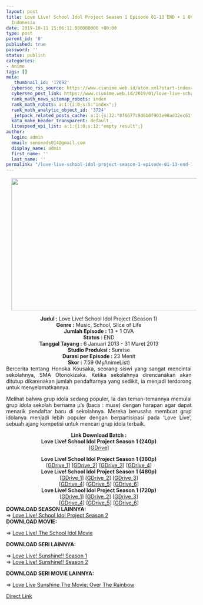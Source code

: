 ```yaml
---
layout: post
title: Love Live! School Idol Project Season 1 Episode 01-13 END + 1 OVA [Batch] Subtitle
  Indonesia
date: 2019-10-11 15:06:11.000000000 +00:00
type: post
parent_id: '0'
published: true
password: ''
status: publish
categories:
- Anime
tags: []
meta:
  _thumbnail_id: '17092'
  cyberseo_rss_source: https://www.ciunime.web.id/atom.xml?start-index=2701&max-results=150
  cyberseo_post_link: https://www.ciunime.web.id/2019/01/love-live-school-idol-project-season-1.html
  rank_math_news_sitemap_robots: index
  rank_math_robots: a:1:{i:0;s:5:"index";}
  rank_math_analytic_object_id: '3724'
  _jetpack_related_posts_cache: a:1:{s:32:"8f6677c9d6b0f903e98ad32ec61f8deb";a:2:{s:7:"expires";i:1653559064;s:7:"payload";a:0:{}}}
  kata_make_header_transparent: default
  litespeed_vpi_list: a:1:{i:0;s:12:"empty result";}
author:
  login: admin
  email: senseads014@gmail.com
  display_name: admin
  first_name: ''
  last_name: ''
permalink: "/love-live-school-idol-project-season-1-episode-01-13-end-1-ova-batch-subtitle-indonesia/"
---
```

<div class="separator" style="clear: both; text-align: center;"><a href="https://3.bp.blogspot.com/-MisXK2BXvxo/XDcszUICahI/AAAAAAAAG7I/qMUQTTC3uV8hOK66AQCzKk2dyZQ85AsmQCLcBGAs/s1600/Love%2BLive%2BSchool%2BIdol%2BProject%2BSeason%2B1.jpg" imageanchor="1" style="margin-left: 1em; margin-right: 1em;"><img border="0" data-original-height="720" data-original-width="1280" height="360" src="{{ site.baseurl }}/assets/2019/10/Love%2BLive%2BSchool%2BIdol%2BProject%2BSeason%2B1.jpg" width="640" /></a></div>
<p>
<div style="text-align: center;"><b>Judul :</b> Love Live! School Idol Project (Season 1)</div>
<div style="text-align: center;"><b><b>Genre :</b></b> Music, School, Slice of Life</div>
<div style="text-align: center;"><b>Jumlah Episode :</b> 13 + 1 OVA<br /><b>Status :&nbsp;</b>END<br /><b>Tanggal Tayang :</b> 6 Januari 2013 - 31 Maret 2013<br /><b>Studio Produksi : </b>Sunrise<br /><b>Durasi per Episode :&nbsp;</b>23 Menit</div>
<div style="text-align: center;"><b>Skor :</b> 7.59 (MyAnimeList)</div>
<div style="text-align: justify;"></div>
<div style="text-align: justify;">Bercerita tentang Honoka Kousaka, seorang siswi yang sangat mencintai sekolahnya, SMA Otonokizaka. Ketika sekolahnya direncanakan akan ditutup dikarenakan jumlah pendaftarnya yang sedikit, ia menjadi terdorong untuk menyelamatkannya.</p>
<p>Melihat bahwa grup idola sedang populer, Ia dan teman-temannya memulai grup idola sekolah bernama µ’s (baca : muse) dengan harapan agar dapat menarik pendaftar baru di sekolahnya. Mereka berusaha membuat grup idolanya menjadi lebih populer dengan berpartisipasi pada ‘Love Live’, sebuah ajang kompetisi untuk mencari grup idola terbaik.</p></div>
<div style="text-align: justify;"></div>
<div style="text-align: justify;"></div>
<div style="text-align: center;"><b>Link Download Batch :</b></div>
<div style="text-align: center;">
<div style="text-align: center;"><b>Love Live! School Idol Project Season 1 (240p)</b></div>
<div style="text-align: center;">[<a href="https://drive.google.com/uc?id=0B_3R1S88IM21WE5VWnRycFM3SVU" target="_blank" rel="noopener">GDrive</a>]</div>
<p></div>
<div style="text-align: center;"><b>Love Live! School Idol Project Season 1 (360p)</b></div>
<div style="text-align: center;">[<a href="https://drive.google.com/uc?id=1a_szTiYo9IMLs-2asFgrUfHnNu3prJxN" target="_blank" rel="noopener">GDrive_1</a>] [<a href="https://drive.google.com/uc?id=1yaXLVclpZLz1wkc1UM3cPKgrZe_iGXAT" target="_blank" rel="noopener">GDrive_2</a>] [<a href="https://drive.google.com/uc?id=1WZfIEqV0XFVbGSDE-voxV2LFUHzokDhf" target="_blank" rel="noopener">GDrive_3</a>] [<a href="https://drive.google.com/uc?id=0B_3R1S88IM21TlM2NXVOdU1ubWM" target="_blank" rel="noopener">GDrive_4</a>]</div>
<div style="text-align: center;"></div>
<div style="text-align: center;"><b>Love Live! School Idol Project Season 1 (480p)</b><br />[<a href="https://drive.google.com/uc?id=1cxyE_I4isJdc8XLDBvG0utwe4_BQVY_m" target="_blank" rel="noopener">GDrive_1</a>] [<a href="https://drive.google.com/uc?id=1SrnYZHBZcpQ8yns3VqKu-mFAXv_4j9eO" target="_blank" rel="noopener">GDrive_2</a>] [<a href="https://drive.google.com/uc?id=1I9VjScz4UOoxVmZIt3tgkLHz_1vGabfS" target="_blank" rel="noopener">GDrive_3</a>]<br />[<a href="https://drive.google.com/uc?id=1XBj4oTvYIiXQED2RBo-8m0Rkque6ORIe" target="_blank" rel="noopener">GDrive_4</a>] [<a href="https://drive.google.com/uc?export=download&amp;id=1wZvdqRHKICLGRk8n30ZBHWy6vgiv_wzN" target="_blank" rel="noopener">GDrive_5</a>] [<a href="https://drive.google.com/uc?id=0B_3R1S88IM21ekhQNnh5MXlkOFU" target="_blank" rel="noopener">GDrive_6</a>]</div>
<div style="text-align: center;"><b>Love Live! School Idol Project Season 1 (720p)</b><br />[<a href="https://drive.google.com/uc?id=1SnY6tt2v0HtVmBNN7r77HuQMctjeJrxO" target="_blank" rel="noopener">GDrive_1</a>] [<a href="https://drive.google.com/uc?id=1Y5Hytl2y89rey2YIWH-eR1iAqVJx394-" target="_blank" rel="noopener">GDrive_2</a>] [<a href="https://drive.google.com/uc?id=1ALef1Jb6WoR_NLz7hYKOW992pEMiWS2z" target="_blank" rel="noopener">GDrive_3</a>]<br />[<a href="https://drive.google.com/uc?id=1o3-fnG7ElIlQQuvJpRyD_ajpf2lzEkoq" target="_blank" rel="noopener">GDrive_4</a>] [<a href="https://drive.google.com/uc?export=download&amp;id=1hHuwr1HID7W0W6PcF-e4nF827DqvhNr1" target="_blank" rel="noopener">GDrive_5</a>] [<a href="https://drive.google.com/uc?id=0B_3R1S88IM21ZWtzaGdQbWxfVTQ" target="_blank" rel="noopener">GDrive_6</a>]
<div style="text-align: justify;"></div>
<div style="text-align: justify;"></div>
<div style="text-align: justify;"><b>DOWNLOAD SEASON LAINNYA:</b></div>
<div style="text-align: justify;"></div>
<div style="text-align: justify;">=&gt; <a href="https://www.ciunime.com/2019/01/love-live-school-idol-project-season-2.html">Love Live! School Idol Project Season 2</a></div>
<div style="text-align: justify;"><b>DOWNLOAD MOVIE:</b></p>
<p>=&gt;&nbsp;<a href="https://www.ciunime.com/2019/01/love-live-school-idol-movie-subtitle.html" target="_blank" rel="noopener">Love Live! The School Idol Movie</a></p>
<p><b>DOWNLOAD SERI LAINNYA:</b></p>
<p>=&gt;&nbsp;<a href="https://www.ciunime.com/2019/01/love-live-sunshine-season-1-episode-01.html" target="_blank" rel="noopener">Love Live! Sunshine!! Season 1</a><br />=&gt;&nbsp;<a href="https://www.ciunime.com/2019/01/love-live-sunshine-season-2-episode-01.html" target="_blank" rel="noopener">Love Live! Sunshine!! Season 2</a></p>
<p><b>DOWNLOAD SERI MOVIE&nbsp;</b><b>LAINNYA</b><b>:</b></p>
<p>=&gt;&nbsp;<a href="https://www.ciunime.com/2019/07/love-live-sunshine-movie-over-rainbow.html" target="_blank" rel="noopener">Love Live Sunshine The Movie: Over The Rainbow</a></p>
<p></div>
</div>
<link rel="stylesheet" href="https://cdnjs.cloudflare.com/ajax/libs/font-awesome/4.7.0/css/font-awesome.min.css" />
<div class="divbtn"> <a href="https://handymansurrender.com/fihup8buzv?key=94550f7ce39444073321dde3b8782f97" class="btn"><i class="fa fa-download"></i> Direct Link</a> </div>
